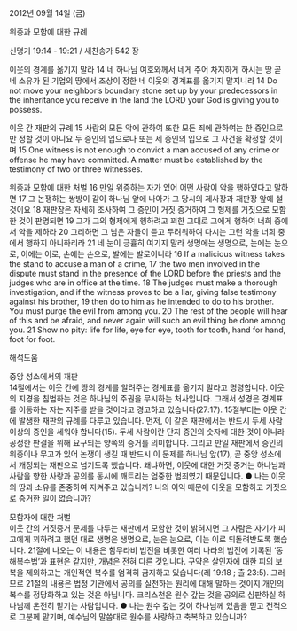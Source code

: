 2012년 09월 14일 (금)

위증과 모함에 대한 규례



신명기 19:14 - 19:21 / 새찬송가 542 장


이웃의 경계를 옮기지 말라 
14 네 하나님 여호와께서 네게 주어 차지하게 하시는 땅 곧 네 소유가 된 기업의 땅에서 조상이 정한 네 이웃의 경계표를 옮기지 말지니라
14 Do not move your neighbor’s boundary stone set up by your predecessors in the inheritance you receive in the land the LORD your God is giving you to possess. 

이웃 간 재판의 규례 
15 사람의 모든 악에 관하여 또한 모든 죄에 관하여는 한 증인으로만 정할 것이 아니요 두 증인의 입으로나 또는 세 증인의 입으로 그 사건을 확정할 것이며
15 One witness is not enough to convict a man accused of any crime or offense he may have committed. A matter must be established by the testimony of two or three witnesses. 

위증과 모함에 대한 처벌
16 만일 위증하는 자가 있어 어떤 사람이 악을 행하였다고 말하면 17 그 논쟁하는 쌍방이 같이 하나님 앞에 나아가 그 당시의 제사장과 재판장 앞에 설 것이요 18 재판장은 자세히 조사하여 그 증인이 거짓 증거하여 그 형제를 거짓으로 모함한 것이 판명되면 19 그가 그의 형제에게 행하려고 꾀한 그대로 그에게 행하여 너희 중에서 악을 제하라 20 그리하면 그 남은 자들이 듣고 두려워하여 다시는 그런 악을 너희 중에서 행하지 아니하리라 21 네 눈이 긍휼히 여기지 말라 생명에는 생명으로, 눈에는 눈으로, 이에는 이로, 손에는 손으로, 발에는 발로이니라
16 If a malicious witness takes the stand to accuse a man of a crime, 17 the two men involved in the dispute must stand in the presence of the LORD before the priests and the judges who are in office at the time. 18 The judges must make a thorough investigation, and if the witness proves to be a liar, giving false testimony against his brother, 19 then do to him as he intended to do to his brother. You must purge the evil from among you. 20 The rest of the people will hear of this and be afraid, and never again will such an evil thing be done among you. 21 Show no pity: life for life, eye for eye, tooth for tooth, hand for hand, foot for foot.

해석도움





중앙 성소에서의 재판  
14절에서는 이웃 간에 땅의 경계를 알려주는 경계표를 옮기지 말라고 명령합니다. 이웃의 지경을 침범하는 것은 하나님의 주권을 무시하는 처사입니다. 그래서 성경은 경계표를 이동하는 자는 저주를 받을 것이라고 경고하고 있습니다(27:17). 15절부터는 이웃 간에 발생한 재판의 규례를 다루고 있습니다. 먼저, 이 같은 재판에서는 반드시 두세 사람 이상의 증인을 세워야 합니다(15). 두세 사람이란 단지 증인의 숫자에 대한 것이 아니라 공정한 판결을 위해 요구되는 양쪽의 증거를 의미합니다. 그리고 만일 재판에서 증인의 위증이나 무고가 있어 논쟁이 생길 때 반드시 이 문제를 하나님 앞(17), 곧 중앙 성소에서 개정되는 재판으로 넘기도록 했습니다. 왜냐하면, 이웃에 대한 거짓 증거는 하나님과 사람을 향한 사랑과 공의를 동시에 깨트리는 엄중한 범죄였기 때문입니다.
● 나는 이웃의 땅과 소유를 존중하여 지켜주고 있습니까? 나의 이익 때문에 이웃을 모함하고 거짓으로 증거한 일이 없습니까?

모함자에 대한 처벌  
이웃 간의 거짓증거 문제를 다루는 재판에서 모함한 것이 밝혀지면 그 사람은 자기가 피고에게 꾀하려고 했던 대로 생명은 생명으로, 눈은 눈으로, 이는 이로 되돌려받도록 했습니다. 21절에 나오는 이 내용은 함무라비 법전을 비롯한 여러 나라의 법전에 기록된 ‘동해복수법’과 표현은 같지만, 개념은 전혀 다른 것입니다. 구약은 살인자에 대한 피의 보복을 제외하고는 개인적인 복수를 엄격히 금지하고 있습니다(레 19:18 ; 출 23:5). 그러므로 21절의 내용은 법정 기관에서 공의를 실천하는 원리에 대해 말하는 것이지 개인의 복수를 정당화하고 있는 것은 아닙니다. 크리스천은 원수 갚는 것을 공의로 심판하실 하나님께 온전히 맡기는 사람입니다.
● 나는 원수 갚는 것이 하나님께 있음을 믿고 전적으로 그분께 맡기며, 예수님의 말씀대로 원수를 사랑하고 축복하고 있습니까?